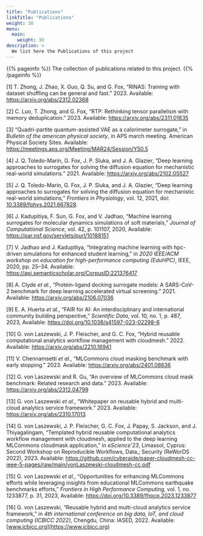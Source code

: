```yaml
---
title: "Publications"
linkTitle: "Publications"
weight: 30
menu:
  main:
    weight: 30
description: >
  We list here the Publications of this project
---
```


{{% pageinfo %}}
The collection of publications related to this project.
{{% /pageinfo %}}

<span class="csl-left-margin">\[1\] </span><span
class="csl-right-inline">T. Zhong, J. Zhao, X. Guo, Q. Su, and G. Fox,
“RINAS: Training with dataset shuffling can be general and fast.” 2023.
Available: <https://arxiv.org/abs/2312.02368></span>

<span class="csl-left-margin">\[2\] </span><span
class="csl-right-inline">C. Luo, T. Zhong, and G. Fox, “RTP: Rethinking
tensor parallelism with memory deduplication.” 2023. Available:
<https://arxiv.org/abs/2311.01635></span>

<span class="csl-left-margin">\[3\] </span><span
class="csl-right-inline">“Quadri-partite quantum-assisted VAE as a
calorimeter surrogate,” in *Bulletin of the american physical society*,
in APS march meeting. American Physical Society Sites. Available:
<https://meetings.aps.org/Meeting/MAR24/Session/Y50.5></span>

<span class="csl-left-margin">\[4\] </span><span
class="csl-right-inline">J. Q. Toledo-Marín, G. Fox, J. P. Sluka, and J.
A. Glazier, “Deep learning approaches to surrogates for solving the
diffusion equation for mechanistic real-world simulations.” 2021.
Available: <https://arxiv.org/abs/2102.05527></span>

<span class="csl-left-margin">\[5\] </span><span
class="csl-right-inline">J. Q. Toledo-Marín, G. Fox, J. P. Sluka, and J.
A. Glazier, “Deep learning approaches to surrogates for solving the
diffusion equation for mechanistic real-world simulations,” *Frontiers
in Physiology*, vol. 12, 2021, doi:
[10.3389/fphys.2021.667828](https://doi.org/10.3389/fphys.2021.667828).</span>

<span class="csl-left-margin">\[6\] </span><span
class="csl-right-inline">J. Kadupitiya, F. Sun, G. Fox, and V. Jadhao,
“Machine learning surrogates for molecular dynamics simulations of soft
materials,” *Journal of Computational Science*, vol. 42, p. 101107,
2020, Available: <https://par.nsf.gov/servlets/purl/10188151></span>

<span class="csl-left-margin">\[7\] </span><span
class="csl-right-inline">V. Jadhao and J. Kadupitiya, “Integrating
machine learning with hpc-driven simulations for enhanced student
learning,” in *2020 IEEE/ACM workshop on education for high-performance
computing (EduHPC)*, IEEE, 2020, pp. 25–34. Available:
<https://api.semanticscholar.org/CorpusID:221376417></span>

<span class="csl-left-margin">\[8\] </span><span
class="csl-right-inline">A. Clyde *et al.*, “Protein-ligand docking
surrogate models: A SARS-CoV-2 benchmark for deep learning accelerated
virtual screening.” 2021. Available:
<https://arxiv.org/abs/2106.07036></span>

<span class="csl-left-margin">\[9\] </span><span
class="csl-right-inline">E. A. Huerta *et al.*, “FAIR for AI: An
interdisciplinary and international community building perspective,”
*Scientific Data*, vol. 10, no. 1, p. 487, 2023, Available:
<https://doi.org/10.1038/s41597-023-02298-6></span>

<span class="csl-left-margin">\[10\] </span><span
class="csl-right-inline">G. von Laszewski, J. P. Fleischer, and G. C.
Fox, “Hybrid reusable computational analytics workflow management with
cloudmesh.” 2022. Available: <https://arxiv.org/abs/2210.16941></span>

<span class="csl-left-margin">\[11\] </span><span
class="csl-right-inline">V. Chennamsetti *et al.*, “MLCommons cloud
masking benchmark with early stopping.” 2023. Available:
<https://arxiv.org/abs/2401.08636></span>

<span class="csl-left-margin">\[12\] </span><span
class="csl-right-inline">G. von Laszewski and R. Gu, “An overview of
MLCommons cloud mask benchmark: Related research and data.” 2023.
Available: <https://arxiv.org/abs/2312.04799></span>

<span class="csl-left-margin">\[13\] </span><span
class="csl-right-inline">G. von Laszewski *et al.*, “Whitepaper on
reusable hybrid and multi-cloud analytics service framework.” 2023.
Available: <https://arxiv.org/abs/2310.17013></span>

<span class="csl-left-margin">\[14\] </span><span
class="csl-right-inline">G. von Laszewski, J. P. Fleischer, G. C. Fox,
J. Papay, S. Jackson, and J. Thiyagalingam, “Templated hybrid reusable
computational analytics workflow management with cloudmesh, applied to
the deep learning MLCommons cloudmask application,” in *eScience’23*,
Limassol, Cyprus: Second Workshop on Reproducible Workflows, Data,;
Security (ReWorDS 2022), 2023. Available:
<https://github.com/cyberaide/paper-cloudmesh-cc-ieee-5-pages/raw/main/vonLaszewski-cloudmesh-cc.pdf></span>

<span class="csl-left-margin">\[15\] </span><span
class="csl-right-inline">G. von Laszewski *et al.*, “Opportunities for
enhancing MLCommons efforts while leveraging insights from educational
MLCommons earthquake benchmarks efforts,” *Frontiers in High Performance
Computing,* vol. 1, no. 1233877, p. 31, 2023, Available:
<https://doi.org/10.3389/fhpcp.2023.1233877></span>

<span class="csl-left-margin">\[16\] </span><span
class="csl-right-inline">G. von Laszewski, “Reusable hybrid and
multi-cloud analytics service framework,” in *4th international
conference on big data, IoT, and cloud computing (ICBICC 2022)*,
Chengdu, China: IASED, 2022. Available:
[www.icbicc.org](https://www.icbicc.org)</span>
